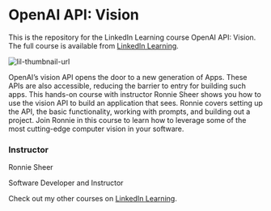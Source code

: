 # OpenAI API: Vision
This is the repository for the LinkedIn Learning course OpenAI API: Vision. The full course is available from [LinkedIn Learning][lil-course-url].

![lil-thumbnail-url]

OpenAI’s vision API opens the door to a new generation of Apps. These APIs are also accessible, reducing the barrier to entry for building such apps. This hands-on course with instructor Ronnie Sheer shows you how to use the vision API to build an application that sees. Ronnie covers setting up the API, the basic functionality, working with prompts, and building out a project. Join Ronnie in this course to learn how to leverage some of the most cutting-edge computer vision in your software.

### Instructor
Ronnie Sheer

Software Developer and Instructor


Check out my other courses on [LinkedIn Learning][URL-instructor-home].

[0]: # (Replace these placeholder URLs with actual course URLs)

[lil-course-url]: https://www.linkedin.com/learning/openai-api-vision
[lil-thumbnail-url]: https://media.licdn.com/dms/image/D560DAQG0Mu6DAHu0uw/learning-public-crop_675_1200/0/1706311523814?e=2147483647&v=beta&t=hWeQB-7b89fbbJ0akwTwu3k6DavuE5PL3ujxlKOPfrY
[URL-instructor-home]: https://www.linkedin.com/learning/instructors/ronnie-sheer

